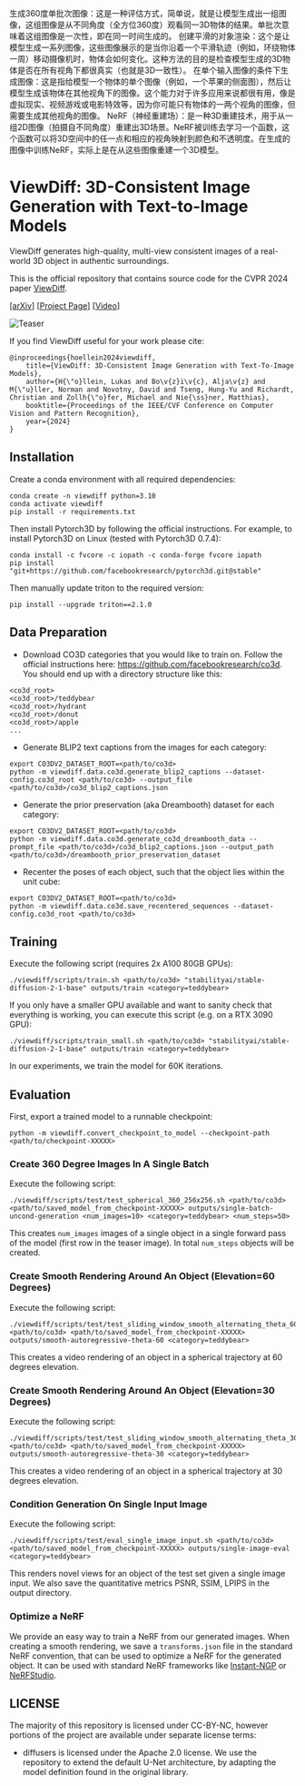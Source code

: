 生成360度单批次图像：这是一种评估方式，简单说，就是让模型生成出一组图像，这组图像是从不同角度（全方位360度）观看同一3D物体的结果。单批次意味着这组图像是一次性，即在同一时间生成的。
创建平滑的对象渲染：这个是让模型生成一系列图像，这些图像展示的是当你沿着一个平滑轨迹（例如，环绕物体一周）移动摄像机时，物体会如何变化。这种方法的目的是检查模型生成的3D物体是否在所有视角下都很真实（也就是3D一致性）。
在单个输入图像的条件下生成图像：这是指给模型一个物体的单个图像（例如，一个苹果的侧面图），然后让模型生成该物体在其他视角下的图像。这个能力对于许多应用来说都很有用，像是虚拟现实、视频游戏或电影特效等，因为你可能只有物体的一两个视角的图像，但需要生成其他视角的图像。
NeRF（神经重建场）：是一种3D重建技术，用于从一组2D图像（拍摄自不同角度）重建出3D场景。NeRF被训练去学习一个函数，这个函数可以将3D空间中的任一点和相应的视角映射到颜色和不透明度。在生成的图像中训练NeRF，实际上是在从这些图像重建一个3D模型。




# ViewDiff: 3D-Consistent Image Generation with Text-to-Image Models
ViewDiff generates high-quality, multi-view consistent images of a real-world 3D object in authentic surroundings.

This is the official repository that contains source code for the CVPR 2024 paper [ViewDiff](https://lukashoel.github.io/ViewDiff/).

[[arXiv](https://arxiv.org/abs/2403.01807)] [[Project Page](https://lukashoel.github.io/ViewDiff/)] [[Video](https://youtu.be/SdjoCqHzMMk)]

![Teaser](docs/teaser.jpg "ViewDiff")

If you find ViewDiff useful for your work please cite:
```
@inproceedings{hoellein2024viewdiff,
    title={ViewDiff: 3D-Consistent Image Generation with Text-To-Image Models},
    author={H{\"o}llein, Lukas and Bo\v{z}i\v{c}, Alja\v{z} and M{\"u}ller, Norman and Novotny, David and Tseng, Hung-Yu and Richardt, Christian and Zollh{\"o}fer, Michael and Nie{\ss}ner, Matthias},
    booktitle={Proceedings of the IEEE/CVF Conference on Computer Vision and Pattern Recognition},
    year={2024}
}
```

## Installation

Create a conda environment with all required dependencies:

```
conda create -n viewdiff python=3.10
conda activate viewdiff
pip install -r requirements.txt
```

Then install Pytorch3D by following the official instructions. For example, to install Pytorch3D on Linux (tested with Pytorch3D 0.7.4):

```
conda install -c fvcore -c iopath -c conda-forge fvcore iopath
pip install "git+https://github.com/facebookresearch/pytorch3d.git@stable"
```

Then manually update triton to the required version:

```
pip install --upgrade triton==2.1.0
```

## Data Preparation

- Download CO3D categories that you would like to train on. Follow the official instructions here: https://github.com/facebookresearch/co3d. You should end up with a directory structure like this:

```
<co3d_root>
<co3d_root>/teddybear
<co3d_root>/hydrant
<co3d_root>/donut
<co3d_root>/apple
...
```

- Generate BLIP2 text captions from the images for each category:

```
export CO3DV2_DATASET_ROOT=<path/to/co3d>
python -m viewdiff.data.co3d.generate_blip2_captions --dataset-config.co3d_root <path/to/co3d> --output_file <path/to/co3d>/co3d_blip2_captions.json
```

- Generate the prior preservation (aka Dreambooth) dataset for each category:

```
export CO3DV2_DATASET_ROOT=<path/to/co3d>
python -m viewdiff.data.co3d.generate_co3d_dreambooth_data --prompt_file <path/to/co3d>/co3d_blip2_captions.json --output_path <path/to/co3d>/dreambooth_prior_preservation_dataset
```

- Recenter the poses of each object, such that the object lies within the unit cube:

```
export CO3DV2_DATASET_ROOT=<path/to/co3d>
python -m viewdiff.data.co3d.save_recentered_sequences --dataset-config.co3d_root <path/to/co3d>
```

## Training

Execute the following script (requires 2x A100 80GB GPUs):

```
./viewdiff/scripts/train.sh <path/to/co3d> "stabilityai/stable-diffusion-2-1-base" outputs/train <category=teddybear>
```

If you only have a smaller GPU available and want to sanity check that everything is working, you can execute this script (e.g. on a RTX 3090 GPU):

```
./viewdiff/scripts/train_small.sh <path/to/co3d> "stabilityai/stable-diffusion-2-1-base" outputs/train <category=teddybear>
```

In our experiments, we train the model for 60K iterations.

## Evaluation

First, export a trained model to a runnable checkpoint:

```
python -m viewdiff.convert_checkpoint_to_model --checkpoint-path <path/to/checkpoint-XXXXX>
```

### Create 360 Degree Images In A Single Batch

Execute the following script:

```
./viewdiff/scripts/test/test_spherical_360_256x256.sh <path/to/co3d> <path/to/saved_model_from_checkpoint-XXXXX> outputs/single-batch-uncond-generation <num_images=10> <category=teddybear> <num_steps=50>
```

This creates ```num_images``` images of a single object in a single forward pass of the model (first row in the teaser image).
In total ```num_steps``` objects will be created.

### Create Smooth Rendering Around An Object (Elevation=60 Degrees)

Execute the following script:

```
./viewdiff/scripts/test/test_sliding_window_smooth_alternating_theta_60_360_256x256.sh <path/to/co3d> <path/to/saved_model_from_checkpoint-XXXXX> outputs/smooth-autoregressive-theta-60 <category=teddybear>
```

This creates a video rendering of an object in a spherical trajectory at 60 degrees elevation.

### Create Smooth Rendering Around An Object (Elevation=30 Degrees)

Execute the following script:

```
./viewdiff/scripts/test/test_sliding_window_smooth_alternating_theta_30_360_256x256.sh <path/to/co3d> <path/to/saved_model_from_checkpoint-XXXXX> outputs/smooth-autoregressive-theta-30 <category=teddybear>
```

This creates a video rendering of an object in a spherical trajectory at 30 degrees elevation.

### Condition Generation On Single Input Image

Execute the following script:

```
./viewdiff/scripts/test/eval_single_image_input.sh <path/to/co3d> <path/to/saved_model_from_checkpoint-XXXXX> outputs/single-image-eval <category=teddybear>
```

This renders novel views for an object of the test set given a single image input.
We also save the quantitative metrics PSNR, SSIM, LPIPS in the output directory.

### Optimize a NeRF

We provide an easy way to train a NeRF from our generated images.
When creating a smooth rendering, we save a ```transforms.json``` file in the standard NeRF convention, that can be used to optimize a NeRF for the generated object.
It can be used with standard NeRF frameworks like [Instant-NGP](https://github.com/NVlabs/instant-ngp) or [NeRFStudio](https://github.com/nerfstudio-project/nerfstudio).

## LICENSE

The majority of this repository is licensed under CC-BY-NC, however portions of the project are available under separate license terms: 
- diffusers is licensed under the Apache 2.0 license. We use the repository to extend the default U-Net architecture, by adapting the model definition found in the original library.

